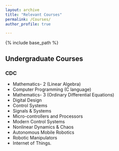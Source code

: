 ```yaml
---
layout: archive
title: "Relevant Courses"
permalink: /Courses/
author_profile: true

---
```


{% include base_path %}

## Undergraduate Courses

### CDC
* Mathematics- 2 (Linear Algebra)
* Computer Programming (C language)
* Mathematics- 3 (Ordinary Differential Equations)
* Digital Design
* Control Systems
* Signals & Systems
* Micro-controllers and Processors
* Modern Control Systems
* Nonlinear Dynamics & Chaos
* Autonomous Mobile Robotics
* Robotic Manipulators
* Internet of Things.
